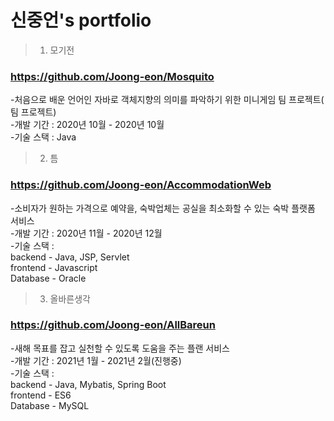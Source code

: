 # 신중언's portfolio

>1. 모기전
### https://github.com/Joong-eon/Mosquito
  -처음으로 배운 언어인 자바로 객체지향의 의미를 파악하기 위한 미니게임 팀 프로젝트( 팀 프로젝트)<br>
  -개발 기간 : 2020년 10월 - 2020년 10월<br>
  -기술 스택 : Java

>2. 틈
### https://github.com/Joong-eon/AccommodationWeb
  -소비자가 원하는 가격으로 예약을, 숙박업체는 공실을 최소화할 수 있는 숙박 플랫폼 서비스<br>
  -개발 기간 : 2020년 11월 - 2020년 12월<br>
  -기술 스택 : <br>
               backend - Java, JSP, Servlet<br>
               frontend - Javascript<br>
               Database - Oracle<br>

>3. 올바른생각
### https://github.com/Joong-eon/AllBareun
  -새해 목표를 잡고 실천할 수 있도록 도움을 주는 플랜 서비스<br>
  -개발 기간 : 2021년 1월 - 2021년 2월(진행중)<br>
  -기술 스택 : <br>
               backend - Java, Mybatis, Spring Boot<br>
               frontend - ES6<br>
               Database - MySQL

